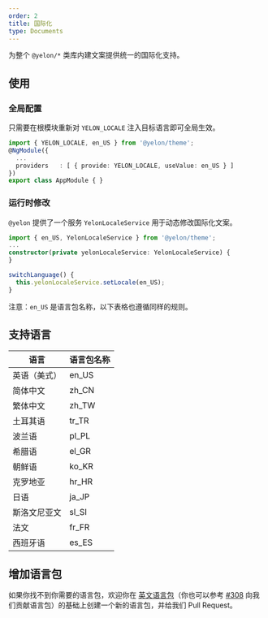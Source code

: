 ```yaml
---
order: 2
title: 国际化
type: Documents
---
```


为整个 `@yelon/*` 类库内建文案提供统一的国际化支持。

## 使用

### 全局配置

只需要在根模块重新对 `YELON_LOCALE` 注入目标语言即可全局生效。

```ts
import { YELON_LOCALE, en_US } from '@yelon/theme';
@NgModule({
  ...
  providers   : [ { provide: YELON_LOCALE, useValue: en_US } ]
})
export class AppModule { }
```

### 运行时修改

`@yelon` 提供了一个服务 `YelonLocaleService` 用于动态修改国际化文案。

```ts
import { en_US, YelonLocaleService } from '@yelon/theme';
...
constructor(private yelonLocaleService: YelonLocaleService) {
}

switchLanguage() {
  this.yelonLocaleService.setLocale(en_US);
}
```

注意：`en_US` 是语言包名称，以下表格也遵循同样的规则。

## 支持语言

| 语言 | 语言包名称 |
|----|-------|
| 英语（美式） | en_US |
| 简体中文 | zh_CN |
| 繁体中文 | zh_TW |
| 土耳其语 | tr_TR |
| 波兰语 | pl_PL |
| 希腊语 | el_GR |
| 朝鲜语 | ko_KR |
| 克罗地亚 | hr_HR |
| 日语 | ja_JP |
| 斯洛文尼亚文 | sl_SI |
| 法文 | fr_FR |
| 西班牙语 | es_ES |

## 增加语言包

如果你找不到你需要的语言包，欢迎你在 [英文语言包](https://github.com/hbyunzai/yelon/tree/master/packages/theme/src/locale/languages/en-US.ts)（你也可以参考 [#308](https://github.com/hbyunzai/yelon/pull/308) 向我们贡献语言包）的基础上创建一个新的语言包，并给我们 Pull Request。
